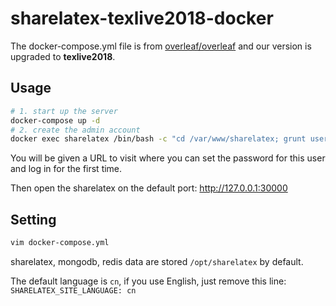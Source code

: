 # sharelatex-texlive2018-docker

The docker-compose.yml file is from [overleaf/overleaf](https://github.com/overleaf/overleaf) and our version is upgraded to **texlive2018**.

## Usage

```bash
# 1. start up the server
docker-compose up -d
# 2. create the admin account
docker exec sharelatex /bin/bash -c "cd /var/www/sharelatex; grunt user:create-admin --email admin@example.com"
```

You will be given a URL to visit where you can set the password for this user and log in for the first time.

Then open the sharelatex on the default port: http://127.0.0.1:30000

## Setting

```bash
vim docker-compose.yml
```

sharelatex, mongodb, redis data are stored `/opt/sharelatex` by default.

The default language is `cn`, if you use English, just remove this line: `SHARELATEX_SITE_LANGUAGE: cn`
